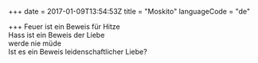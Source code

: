 +++
date = 2017-01-09T13:54:53Z
title = "Moskito"
languageCode = "de"

+++ 
Feuer ist ein Beweis für Hitze   
Hass ist ein Beweis der Liebe   
werde nie müde   
Ist es ein Beweis leidenschaftlicher Liebe?